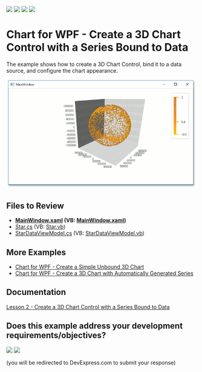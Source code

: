 <!-- default badges list -->
![](https://img.shields.io/endpoint?url=https://codecentral.devexpress.com/api/v1/VersionRange/128568292/22.2.2%2B)
[![](https://img.shields.io/badge/Open_in_DevExpress_Support_Center-FF7200?style=flat-square&logo=DevExpress&logoColor=white)](https://supportcenter.devexpress.com/ticket/details/T465331)
[![](https://img.shields.io/badge/📖_How_to_use_DevExpress_Examples-e9f6fc?style=flat-square)](https://docs.devexpress.com/GeneralInformation/403183)
[![](https://img.shields.io/badge/💬_Leave_Feedback-feecdd?style=flat-square)](#does-this-example-address-your-development-requirementsobjectives)
<!-- default badges end -->

# Chart for WPF - Create a 3D Chart Control with a Series Bound to Data

The example shows how to create a 3D Chart Control, bind it to a data source, and configure the chart appearance.

![Chart](./images/chart.png)

## Files to Review

* **[MainWindow.xaml](./CS/GettingStarted2/MainWindow.xaml) (VB: [MainWindow.xaml](./VB/GettingStarted2/MainWindow.xaml))**
* [Star.cs](./CS/GettingStarted2/Star.cs) (VB: [Star.vb](./VB/GettingStarted2/Star.vb))
* [StarDataViewModel.cs](./CS/GettingStarted2/StarDataViewModel.cs) (VB: [StarDataViewModel.vb](./VB/GettingStarted2/StarDataViewModel.vb))

## More Examples 

* [Chart for WPF - Create a Simple Unbound 3D Chart](https://github.com/DevExpress-Examples/wpf-pivot-create-unbound-3d-chart)
* [Chart for WPF - Create a 3D Chart with Automatically Generated Series](https://github.com/DevExpress-Examples/wpf-chart-create-3d-chart-with-automatically-generated-series)

## Documentation 

[Lesson 2 - Create a 3D Chart Control with a Series Bound to Data](https://docs.devexpress.com/WPF/117584/controls-and-libraries/charts-suite/chart3d-control/getting-started/lesson-2-create-a-chart3d-control-with-a-series-bound-to-data)
<!-- feedback -->
## Does this example address your development requirements/objectives?

[<img src="https://www.devexpress.com/support/examples/i/yes-button.svg"/>](https://www.devexpress.com/support/examples/survey.xml?utm_source=github&utm_campaign=wpf-chart-chart3d-with-series-bound-to-data&~~~was_helpful=yes) [<img src="https://www.devexpress.com/support/examples/i/no-button.svg"/>](https://www.devexpress.com/support/examples/survey.xml?utm_source=github&utm_campaign=wpf-chart-chart3d-with-series-bound-to-data&~~~was_helpful=no)

(you will be redirected to DevExpress.com to submit your response)
<!-- feedback end -->
